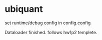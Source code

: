 # ubiquant

set runtime/debug config in config.config

Dataloader finished. follows hw1p2 templete.
